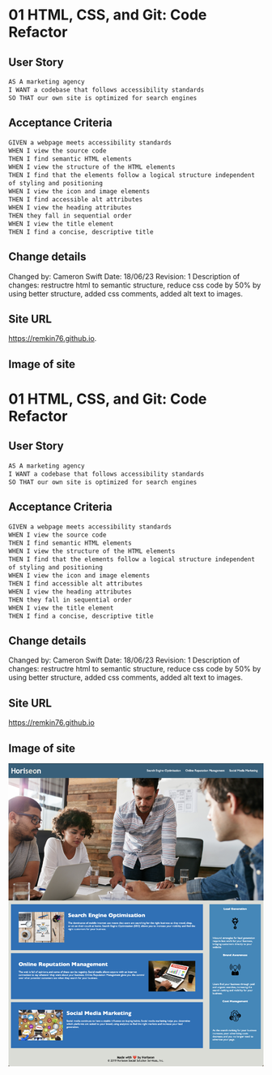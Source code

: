 # 01 HTML, CSS, and Git: Code Refactor

## User Story

```
AS A marketing agency
I WANT a codebase that follows accessibility standards
SO THAT our own site is optimized for search engines
```

## Acceptance Criteria

```
GIVEN a webpage meets accessibility standards
WHEN I view the source code
THEN I find semantic HTML elements
WHEN I view the structure of the HTML elements
THEN I find that the elements follow a logical structure independent of styling and positioning
WHEN I view the icon and image elements
THEN I find accessible alt attributes
WHEN I view the heading attributes
THEN they fall in sequential order
WHEN I view the title element
THEN I find a concise, descriptive title
```

## Change details
Changed by: Cameron Swift
Date: 18/06/23
Revision: 1
Description of changes: restructre html to semantic structure, reduce css code by 50% by using better structure, added css comments, added alt text to images.

## Site URL
https://remkin76.github.io.

## Image of site
# 01 HTML, CSS, and Git: Code Refactor

## User Story

```
AS A marketing agency
I WANT a codebase that follows accessibility standards
SO THAT our own site is optimized for search engines
```

## Acceptance Criteria

```
GIVEN a webpage meets accessibility standards
WHEN I view the source code
THEN I find semantic HTML elements
WHEN I view the structure of the HTML elements
THEN I find that the elements follow a logical structure independent of styling and positioning
WHEN I view the icon and image elements
THEN I find accessible alt attributes
WHEN I view the heading attributes
THEN they fall in sequential order
WHEN I view the title element
THEN I find a concise, descriptive title
```

## Change details
Changed by: Cameron Swift
Date: 18/06/23
Revision: 1
Description of changes: restructre html to semantic structure, reduce css code by 50% by using better structure, added css comments, added alt text to images.

## Site URL
https://remkin76.github.io

## Image of site
![screenshot](./assets/images/Screenshot%202023-06-18%20at%208.56.43%20pm.png?raw=true "Screenshot")